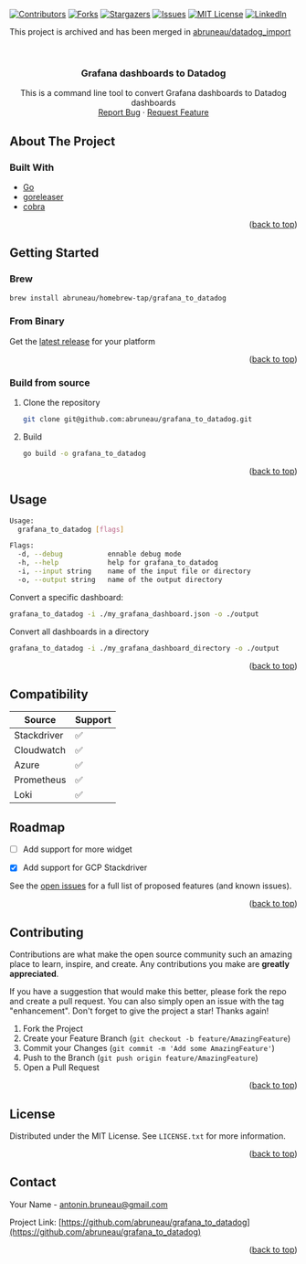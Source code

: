 <a name="readme-top"></a>

[![Contributors][contributors-shield]][contributors-url]
[![Forks][forks-shield]][forks-url]
[![Stargazers][stars-shield]][stars-url]
[![Issues][issues-shield]][issues-url]
[![MIT License][license-shield]][license-url]
[![LinkedIn][linkedin-shield]][linkedin-url]

This project is archived and has been merged in [abruneau/datadog_import](https://github.com/abruneau/datadog_import)

<!-- PROJECT LOGO -->
<br />
<div align="center">
<h3 align="center">Grafana dashboards to Datadog</h3>

  <p align="center">
    This is a command line tool to convert Grafana dashboards to Datadog dashboards
    <br />
    <a href="https://github.com/abruneau/grafana_to_datadog/issues">Report Bug</a>
    ·
    <a href="https://github.com/abruneau/grafana_to_datadog/issues">Request Feature</a>
  </p>
</div>

<!-- ABOUT THE PROJECT -->
## About The Project
### Built With

* [Go](https://go.dev/)
* [goreleaser](https://goreleaser.com/)
* [cobra](https://github.com/spf13/cobra)

<p align="right">(<a href="#readme-top">back to top</a>)</p>



<!-- GETTING STARTED -->
## Getting Started

### Brew

```sh
brew install abruneau/homebrew-tap/grafana_to_datadog
```



### From Binary

Get the [latest release](https://github.com/abruneau/grafana_to_datadog/releases) for your platform

<p align="right">(<a href="#readme-top">back to top</a>)</p>


### Build from source

1. Clone the repository
   ```sh
   git clone git@github.com:abruneau/grafana_to_datadog.git
   ```
2. Build
    ```sh
    go build -o grafana_to_datadog 
    ```

<p align="right">(<a href="#readme-top">back to top</a>)</p>

## Usage

```sh
Usage:
  grafana_to_datadog [flags]

Flags:
  -d, --debug           ennable debug mode
  -h, --help            help for grafana_to_datadog
  -i, --input string    name of the input file or directory
  -o, --output string   name of the output directory
```

Convert a specific dashboard:

```sh
grafana_to_datadog -i ./my_grafana_dashboard.json -o ./output
```

Convert all dashboards in a directory 

```sh
grafana_to_datadog -i ./my_grafana_dashboard_directory -o ./output
```

<p align="right">(<a href="#readme-top">back to top</a>)</p>

## Compatibility

| Source      | Support |
| ----------- | ------- |
| Stackdriver | ✅       |
| Cloudwatch  | ✅       |
| Azure       | ✅       |
| Prometheus  | ✅       |
| Loki        | ✅       |


<!-- ROADMAP -->
## Roadmap

- [ ] Add support for more widget
- [x] Add support for GCP Stackdriver


See the [open issues](https://github.com/abruneau/grafana_to_datadog/issues) for a full list of proposed features (and known issues).

<p align="right">(<a href="#readme-top">back to top</a>)</p>



<!-- CONTRIBUTING -->
## Contributing

Contributions are what make the open source community such an amazing place to learn, inspire, and create. Any contributions you make are **greatly appreciated**.

If you have a suggestion that would make this better, please fork the repo and create a pull request. You can also simply open an issue with the tag "enhancement".
Don't forget to give the project a star! Thanks again!

1. Fork the Project
2. Create your Feature Branch (`git checkout -b feature/AmazingFeature`)
3. Commit your Changes (`git commit -m 'Add some AmazingFeature'`)
4. Push to the Branch (`git push origin feature/AmazingFeature`)
5. Open a Pull Request

<p align="right">(<a href="#readme-top">back to top</a>)</p>



<!-- LICENSE -->
## License

Distributed under the MIT License. See `LICENSE.txt` for more information.

<p align="right">(<a href="#readme-top">back to top</a>)</p>



<!-- CONTACT -->
## Contact

Your Name - antonin.bruneau@gmail.com

Project Link: [https://github.com/abruneau/grafana_to_datadog](https://github.com/abruneau/grafana_to_datadog)

<p align="right">(<a href="#readme-top">back to top</a>)</p>



<!-- MARKDOWN LINKS & IMAGES -->
<!-- https://www.markdownguide.org/basic-syntax/#reference-style-links -->
[contributors-shield]: https://img.shields.io/github/contributors/abruneau/grafana_to_datadog.svg?style=for-the-badge
[contributors-url]: https://github.com/abruneau/grafana_to_datadog/graphs/contributors
[forks-shield]: https://img.shields.io/github/forks/abruneau/grafana_to_datadog.svg?style=for-the-badge
[forks-url]: https://github.com/abruneau/grafana_to_datadog/network/members
[stars-shield]: https://img.shields.io/github/stars/abruneau/grafana_to_datadog.svg?style=for-the-badge
[stars-url]: https://github.com/abruneau/grafana_to_datadog/stargazers
[issues-shield]: https://img.shields.io/github/issues/abruneau/grafana_to_datadog.svg?style=for-the-badge
[issues-url]: https://github.com/abruneau/grafana_to_datadog/issues
[license-shield]: https://img.shields.io/github/license/abruneau/grafana_to_datadog.svg?style=for-the-badge
[license-url]: https://github.com/abruneau/grafana_to_datadog/blob/master/LICENSE.txt
[linkedin-shield]: https://img.shields.io/badge/-LinkedIn-black.svg?style=for-the-badge&logo=linkedin&colorB=555
[linkedin-url]: https://linkedin.com/in/antoninbruneau
